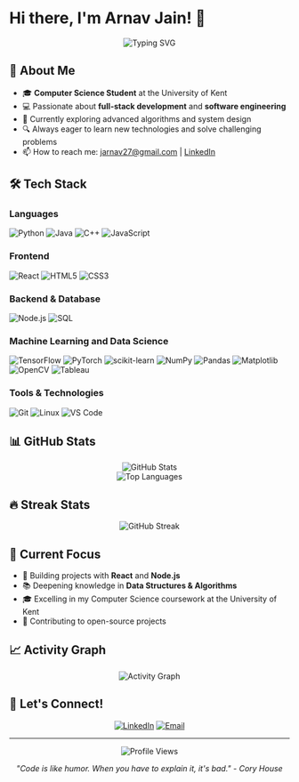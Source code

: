 # Hi there, I'm Arnav Jain! 👋

<div align="center">
  <img src="https://readme-typing-svg.herokuapp.com?font=Fira+Code&pause=1000&color=36BCF7&center=true&vCenter=true&width=435&lines=Computer+Science+Student;Full-Stack+Developer;Problem+Solver;Always+Learning!" alt="Typing SVG" />
</div>

## 🚀 About Me

- 🎓 **Computer Science Student** at the University of Kent
- 💻 Passionate about **full-stack development** and **software engineering**
- 🌱 Currently exploring advanced algorithms and system design
- 🔍 Always eager to learn new technologies and solve challenging problems
- 📫 How to reach me: jarnav27@gmail.com | [LinkedIn](https://www.linkedin.com/in/arnav-jain-7b07a0203/)

## 🛠️ Tech Stack

### Languages
![Python](https://img.shields.io/badge/Python-3776AB?style=for-the-badge&logo=python&logoColor=white)
![Java](https://img.shields.io/badge/Java-ED8B00?style=for-the-badge&logo=java&logoColor=white)
![C++](https://img.shields.io/badge/C++-00599C?style=for-the-badge&logo=cplusplus&logoColor=white)
![JavaScript](https://img.shields.io/badge/JavaScript-F7DF1E?style=for-the-badge&logo=javascript&logoColor=black)

### Frontend
![React](https://img.shields.io/badge/React-20232A?style=for-the-badge&logo=react&logoColor=61DAFB)
![HTML5](https://img.shields.io/badge/HTML5-E34F26?style=for-the-badge&logo=html5&logoColor=white)
![CSS3](https://img.shields.io/badge/CSS3-1572B6?style=for-the-badge&logo=css3&logoColor=white)

### Backend & Database
![Node.js](https://img.shields.io/badge/Node.js-43853D?style=for-the-badge&logo=node.js&logoColor=white)
![SQL](https://img.shields.io/badge/SQL-4479A1?style=for-the-badge&logo=postgresql&logoColor=white)

### Machine Learning and Data Science
![TensorFlow](https://img.shields.io/badge/TensorFlow-FF6F00?style=for-the-badge&logo=tensorflow&logoColor=white)
![PyTorch](https://img.shields.io/badge/PyTorch-EE4C2C?style=for-the-badge&logo=pytorch&logoColor=white)
![scikit-learn](https://img.shields.io/badge/scikit--learn-F7931E?style=for-the-badge&logo=scikit-learn&logoColor=white)
![NumPy](https://img.shields.io/badge/NumPy-013243?style=for-the-badge&logo=numpy&logoColor=white)
![Pandas](https://img.shields.io/badge/Pandas-150458?style=for-the-badge&logo=pandas&logoColor=white)
![Matplotlib](https://img.shields.io/badge/Matplotlib-11557C?style=for-the-badge&logo=matplotlib&logoColor=white)
![OpenCV](https://img.shields.io/badge/OpenCV-5C3EE8?style=for-the-badge&logo=opencv&logoColor=white)
![Tableau](https://img.shields.io/badge/Tableau-E97627?style=for-the-badge&logo=tableau&logoColor=white)

### Tools & Technologies
![Git](https://img.shields.io/badge/Git-F05032?style=for-the-badge&logo=git&logoColor=white)
![Linux](https://img.shields.io/badge/Linux-FCC624?style=for-the-badge&logo=linux&logoColor=black)
![VS Code](https://img.shields.io/badge/VS_Code-007ACC?style=for-the-badge&logo=visual-studio-code&logoColor=white)

## 📊 GitHub Stats

<div align="center">
  <img src="https://github-readme-stats.vercel.app/api?username=ArnavJain2709&show_icons=true&theme=radical" alt="GitHub Stats" />
</div>

<div align="center">
  <img src="https://github-readme-stats.vercel.app/api/top-langs/?username=ArnavJain2709&layout=compact&theme=radical" alt="Top Languages" />
</div>

## 🔥 Streak Stats

<div align="center">
  <img src="https://github-readme-streak-stats.herokuapp.com/?user=ArnavJain2709&theme=radical" alt="GitHub Streak" />
</div>

## 🎯 Current Focus

- 🔨 Building projects with **React** and **Node.js**
- 📚 Deepening knowledge in **Data Structures & Algorithms**
- 🎓 Excelling in my Computer Science coursework at the University of Kent
- 🚀 Contributing to open-source projects

## 📈 Activity Graph

<div align="center">
  <img src="https://github-readme-activity-graph.vercel.app/graph?username=ArnavJain2709&theme=react-dark&bg_color=20232a&hide_border=true" alt="Activity Graph" />
</div>

## 🤝 Let's Connect!

<div align="center">
  
[![LinkedIn](https://img.shields.io/badge/LinkedIn-0077B5?style=for-the-badge&logo=linkedin&logoColor=white)](https://www.linkedin.com/in/arnav-jain-7b07a0203/)
[![Email](https://img.shields.io/badge/Email-D14836?style=for-the-badge&logo=gmail&logoColor=white)](mailto:jarnav27@gmail.com)

</div>

---

<div align="center">
  <img src="https://komarev.com/ghpvc/?username=ArnavJain2709&label=Profile%20views&color=0e75b6&style=flat" alt="Profile Views" />
</div>

<div align="center">
  
*"Code is like humor. When you have to explain it, it's bad." - Cory House*

</div>
